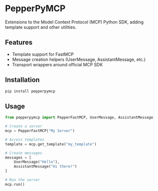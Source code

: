 # PepperPyMCP

Extensions to the Model Context Protocol (MCP) Python SDK, adding template support and other utilities.

## Features

- Template support for FastMCP
- Message creation helpers (UserMessage, AssistantMessage, etc.)
- Transport wrappers around official MCP SDK

## Installation

```bash
pip install pepperpymcp
```

## Usage

```python
from pepperpymcp import PepperFastMCP, UserMessage, AssistantMessage

# Create a server
mcp = PepperFastMCP("My Server")

# Access templates
template = mcp.get_template("my_template")

# Create messages
messages = [
    UserMessage("Hello"),
    AssistantMessage("Hi there!")
]

# Run the server
mcp.run()
``` 